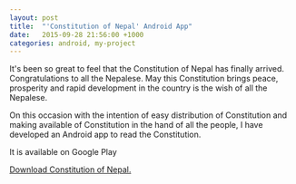```yaml
---
layout: post
title:  "'Constitution of Nepal' Android App"
date:   2015-09-28 21:56:00 +1000
categories: android, my-project
---
```

It's been so great to feel that the Constitution of Nepal has finally arrived. Congratulations to all the Nepalese. May this Constitution brings peace, prosperity and rapid development in the country is the wish of all the Nepalese.

On this occasion with the intention of easy distribution of Constitution and making available of Constitution in the hand of all the people, I have developed an Android app to read the Constitution.

It is available on Google Play

<a href="https://play.google.com/store/apps/details?id=app.acharya.constitution.nepal" title="Download Constitution of Nepal 2072">Download Constitution of Nepal.</a>
